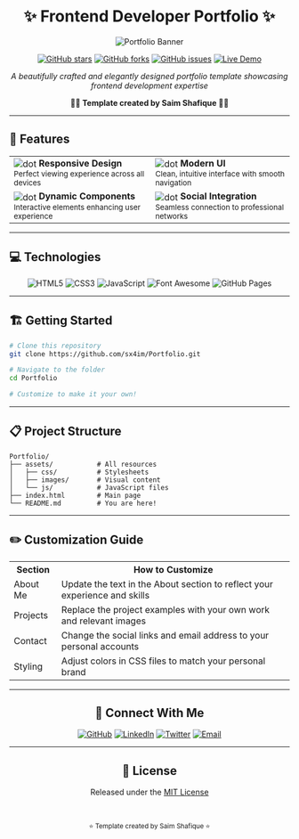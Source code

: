 <div align="center">
  
# ✨ Frontend Developer Portfolio ✨

![Portfolio Banner](https://via.placeholder.com/1200x300/1a1a2e/61dafb?text=Saim's+Portfolio)

[![GitHub stars](https://img.shields.io/github/stars/sx4im/Portfolio?style=for-the-badge&color=61dafb)](https://github.com/sx4im/Portfolio/stargazers)
[![GitHub forks](https://img.shields.io/github/forks/sx4im/Portfolio?style=for-the-badge&color=61dafb)](https://github.com/sx4im/Portfolio/network/members)
[![GitHub issues](https://img.shields.io/github/issues/sx4im/Portfolio?style=for-the-badge&color=61dafb)](https://github.com/sx4im/Portfolio/issues)
[![Live Demo](https://img.shields.io/badge/LIVE-DEMO-brightgreen?style=for-the-badge&color=61dafb)](https://sx4im.github.io/Portfolio)

</div>

<div align="center">
  <p><i>A beautifully crafted and elegantly designed portfolio template showcasing frontend development expertise</i></p>
  <p><b>👨‍💻 Template created by Saim Shafique 👨‍💻</b></p>
</div>

---

## 🚀 Features

<table>
  <tr>
    <td>
      <img align="center" src="https://via.placeholder.com/15/61dafb/000000?text=+" alt="dot"> <b>Responsive Design</b><br>
      <small>Perfect viewing experience across all devices</small>
    </td>
    <td>
      <img align="center" src="https://via.placeholder.com/15/61dafb/000000?text=+" alt="dot"> <b>Modern UI</b><br>
      <small>Clean, intuitive interface with smooth navigation</small>
    </td>
  </tr>
  <tr>
    <td>
      <img align="center" src="https://via.placeholder.com/15/61dafb/000000?text=+" alt="dot"> <b>Dynamic Components</b><br>
      <small>Interactive elements enhancing user experience</small>
    </td>
    <td>
      <img align="center" src="https://via.placeholder.com/15/61dafb/000000?text=+" alt="dot"> <b>Social Integration</b><br>
      <small>Seamless connection to professional networks</small>
    </td>
  </tr>
</table>

---

## 💻 Technologies

<div align="center">
  
![HTML5](https://img.shields.io/badge/HTML5-E34F26?style=for-the-badge&logo=html5&logoColor=white)
![CSS3](https://img.shields.io/badge/CSS3-1572B6?style=for-the-badge&logo=css3&logoColor=white)
![JavaScript](https://img.shields.io/badge/JavaScript-F7DF1E?style=for-the-badge&logo=javascript&logoColor=black)
![Font Awesome](https://img.shields.io/badge/Font_Awesome-339AF0?style=for-the-badge&logo=fontawesome&logoColor=white)
![GitHub Pages](https://img.shields.io/badge/GitHub_Pages-222222?style=for-the-badge&logo=github&logoColor=white)

</div>

---

## 🏗️ Getting Started

```bash
# Clone this repository
git clone https://github.com/sx4im/Portfolio.git

# Navigate to the folder
cd Portfolio

# Customize to make it your own!
```

---

## 📋 Project Structure

```
Portfolio/
├── assets/           # All resources
│   ├── css/          # Stylesheets
│   ├── images/       # Visual content
│   └── js/           # JavaScript files
├── index.html        # Main page
└── README.md         # You are here!
```

---

## ✏️ Customization Guide

<table>
  <tr>
    <th>Section</th>
    <th>How to Customize</th>
  </tr>
  <tr>
    <td>About Me</td>
    <td>Update the text in the About section to reflect your experience and skills</td>
  </tr>
  <tr>
    <td>Projects</td>
    <td>Replace the project examples with your own work and relevant images</td>
  </tr>
  <tr>
    <td>Contact</td>
    <td>Change the social links and email address to your personal accounts</td>
  </tr>
  <tr>
    <td>Styling</td>
    <td>Adjust colors in CSS files to match your personal brand</td>
  </tr>
</table>

---

<div align="center">
  
## 🔗 Connect With Me

[![GitHub](https://img.shields.io/badge/GitHub-100000?style=for-the-badge&logo=github&logoColor=white)](https://github.com/sx4im)
[![LinkedIn](https://img.shields.io/badge/LinkedIn-0077B5?style=for-the-badge&logo=linkedin&logoColor=white)](https://linkedin.com/in/sx4im)
[![Twitter](https://img.shields.io/badge/Twitter-1DA1F2?style=for-the-badge&logo=twitter&logoColor=white)](https://x.com/sx4im)
[![Email](https://img.shields.io/badge/Email-D14836?style=for-the-badge&logo=gmail&logoColor=white)](mailto:sx4imm@email.com)

</div>

---

<div align="center">
  
## 📝 License

Released under the [MIT License](LICENSE)

<br>

<sub>⭐ Template created by Saim Shafique ⭐</sub>

</div>
